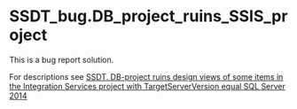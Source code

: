 # SSDT_bug.DB_project_ruins_SSIS_project

This is a bug report solution.

For descriptions see [SSDT. DB-project ruins design views of some items in the Integration Services project with TargetServerVersion equal SQL Server 2014](https://social.msdn.microsoft.com/Forums/sqlserver/en-US/902fd9d1-5015-4a4b-b834-da0b3365c96e/ssdt-dbproject-ruins-design-views-of-some-items-in-the-integration-services-project-with?forum=ssdt)
